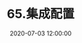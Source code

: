 ---
pageComponent: 
  name: Catalogue
  data: 
    key: 65.集成配置
    description: 集成配置
title: 65.集成配置
date: 2020-07-03 12:00:00
permalink: /catalog/65
sidebar: false
article: false
comment: false
editLink: false
---